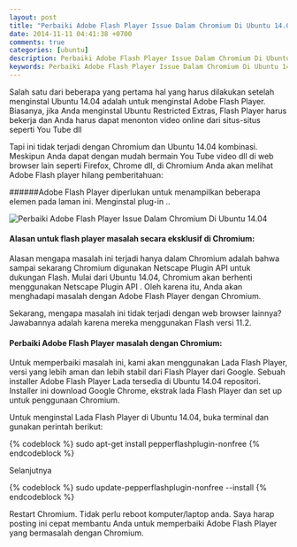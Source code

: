 ```yaml
---
layout: post
title: "Perbaiki Adobe Flash Player Issue Dalam Chromium Di Ubuntu 14.04"
date: 2014-11-11 04:41:38 +0700
comments: true
categories: [ubuntu]
description: Perbaiki Adobe Flash Player Issue Dalam Chromium Di Ubuntu 14.04
keywords: Perbaiki Adobe Flash Player Issue Dalam Chromium Di Ubuntu 14.04, Adobe Flash Player Ubuntu 14.04, Issue Adobe Flash Player
---
```

Salah satu dari beberapa yang pertama hal yang harus dilakukan setelah menginstal Ubuntu 14.04 adalah untuk menginstal Adobe Flash Player. Biasanya, jika Anda menginstal Ubuntu Restricted Extras, Flash Player harus bekerja dan Anda harus dapat menonton video online dari situs-situs seperti You Tube dll
<!-- more -->
Tapi ini tidak terjadi dengan Chromium dan Ubuntu 14.04 kombinasi. Meskipun Anda dapat dengan mudah bermain You Tube video dll di web browser lain seperti Firefox, Chrome dll, di Chromium Anda akan melihat Adobe Flash player hilang pemberitahuan:

######Adobe Flash Player diperlukan untuk menampilkan beberapa elemen pada laman ini. Menginstal plug-in ..

![Perbaiki Adobe Flash Player Issue Dalam Chromium Di Ubuntu 14.04](https://lh4.googleusercontent.com/-KdFNQ03VZSw/VGExfw4kUfI/AAAAAAAAAFw/x8bPUtGOLak/s800/Flash_Player_Ubuntu_1404_Chromium.jpeg "Perbaiki Adobe Flash Player Issue Dalam Chromium Di Ubuntu 14.04")

#### Alasan untuk flash player masalah secara eksklusif di Chromium:
Alasan mengapa masalah ini terjadi hanya dalam Chromium adalah bahwa sampai sekarang Chromium digunakan Netscape Plugin API untuk dukungan Flash. Mulai dari Ubuntu 14.04, Chromium akan berhenti menggunakan Netscape Plugin API . Oleh karena itu, Anda akan menghadapi masalah dengan Adobe Flash Player dengan Chromium.

Sekarang, mengapa masalah ini tidak terjadi dengan web browser lainnya? Jawabannya adalah karena mereka menggunakan Flash versi 11.2.

#### Perbaiki Adobe Flash Player masalah dengan Chromium:
Untuk memperbaiki masalah ini, kami akan menggunakan Lada Flash Player, versi yang lebih aman dan lebih stabil dari Flash Player dari Google. Sebuah installer Adobe Flash Player Lada tersedia di Ubuntu 14.04 repositori. Installer ini download Google Chrome, ekstrak lada Flash Player dan set up untuk penggunaan Chromium.

Untuk menginstal Lada Flash Player di Ubuntu 14.04, buka terminal dan gunakan perintah berikut:

{% codeblock %}
sudo apt-get install pepperflashplugin-nonfree
{% endcodeblock %}

Selanjutnya

{% codeblock %}
sudo update-pepperflashplugin-nonfree --install
{% endcodeblock %}

Restart Chromium. Tidak perlu reboot komputer/laptop anda. Saya harap posting ini cepat membantu Anda untuk memperbaiki Adobe Flash Player yang bermasalah dengan Chromium.